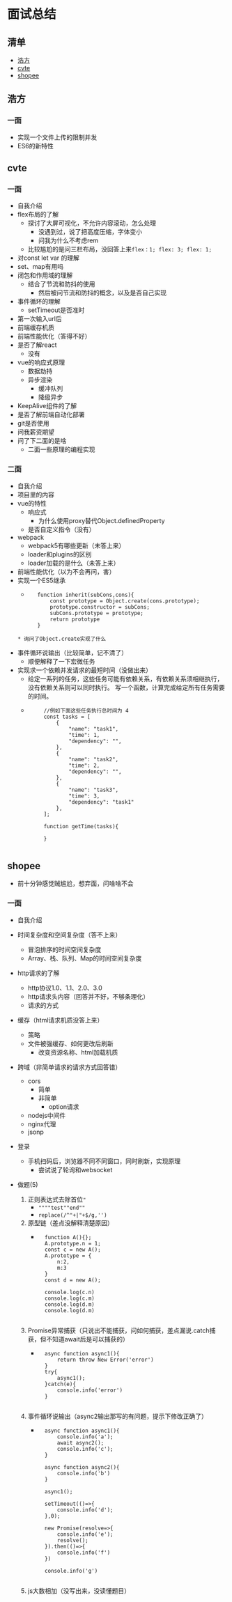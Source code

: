 # 面试总结

## 清单
* [浩方](#浩方)
* [cvte](#cvte)
* [shopee](#shopee)


## 浩方
### 一面
* 实现一个文件上传的限制并发
* ES6的新特性

## cvte
### 一面
* 自我介绍
* flex布局的了解
    * 探讨了大屏可视化，不允许内容滚动，怎么处理
	    * 没遇到过，说了把高度压缩，字体变小
		* 问我为什么不考虑rem
    * 比较尴尬的是问三栏布局，没回答上来`flex：1; flex: 3; flex: 1;`
* 对const let var 的理解
* set、map有用吗
* 闭包和作用域的理解
    * 结合了节流和防抖的使用
	   * 然后被问节流和防抖的概念，以及是否自己实现
* 事件循环的理解
   * setTimeout是否准时
* 第一次输入url后
* 前端缓存机质
* 前端性能优化（答得不好）
* 是否了解react
    * 没有
* vue的响应式原理
    * 数据劫持
	* 异步渲染
	    * 缓冲队列
		* 降级异步
* KeepAlive组件的了解
* 是否了解前端自动化部署
* git是否使用
* 问我薪资期望
* 问了下二面的是啥
   * 二面一些原理的编程实现
### 二面
* 自我介绍
* 项目里的内容
* vue的特性
    * 响应式
	    * 为什么使用proxy替代Object.definedProperty
    * 是否自定义指令（没有）
* webpack
    * webpack5有哪些更新（未答上来）
	* loader和plugins的区别
	* loader加载的是什么（未答上来）
* 前端性能优化（以为不会再问，害）
* 实现一个ES5继承
   * ```
        function inherit(subCons,cons){
			const prototype = Object.create(cons.prototype);
			prototype.constructor = subCons;
			subCons.prototype = prototype;
			return prototype
		}
   ```
   * 询问了Object.create实现了什么
* 事件循环说输出（比较简单，记不清了）
   * 顺便解释了一下宏微任务
* 实现求一个依赖并发请求的最短时间（没做出来）
   * 给定一系列的任务，这些任务可能有依赖关系，有依赖关系须相继执行，没有依赖关系则可以同时执行。 写一个函数，计算完成给定所有任务需要的时间。
   * ```
          //例如下面这些任务执行总时间为 4
          const tasks = [
              {
                  "name": "task1",
                  "time": 1,
                  "dependency": "",
              },
              {
                  "name": "task2",
                  "time": 2,
                  "dependency": "",
              },
              {
                  "name": "task3",
                  "time": 3,
                  "dependency": "task1" 
              },
          ];

          function getTime(tasks){

          }
   ```

## shopee
* 前十分钟感觉贼尴尬，想弃面，问啥啥不会
### 一面
* 自我介绍
* 时间复杂度和空间复杂度（答不上来）
    * 冒泡排序的时间空间复杂度
	* Array、栈、队列、Map的时间空间复杂度
* http请求的了解
    * http协议1.0、1.1、2.0、3.0
	* http请求头内容（回答并不好，不够条理化）
	* 请求的方式
* 缓存（html请求机质没答上来）
    * 策略
	* 文件被强缓存、如何更改后刷新
	     * 改变资源名称、html加载机质
* 跨域（非简单请求的请求方式回答错）
    * cors
	    * 简单
		* 非简单
		    * option请求
	* nodejs中间件
	* nginx代理
	* jsonp

* 登录
    * 手机扫码后，浏览器不同不同窗口，同时刷新，实现原理
	   * 尝试说了轮询和websocket

* 做题(5)
   1. 正则表达式去除首位`"`
       * `""""test""end""`
	   * `replace(/^"+|"+$/g,'')`
   2. 原型链（差点没解释清楚原因）
       * ```
	       function A(){};
		   A.prototype.n = 1;
		   const c = new A();
		   A.prototype = {
			   n:2,
			   m:3
		   }
		   const d = new A();

		   console.log(c.n)
		   console.log(c.m)
		   console.log(d.m)
		   console.log(d.m)
        ```

	3. Promise异常捕获（只说出不能捕获，问如何捕获，差点漏说.catch捕获，但不知道await后是可以捕获的）
	   * ```
	       async function async1(){
			   return throw New Error('error')
		   }
	       try{
			   async1();
		   }catch(e){
			   console.info('error')
		   }
        ```

	4. 事件循环说输出（async2输出那写的有问题，提示下修改正确了）
	    * ```
		    async function async1(){
				console.info('a'); 
				await async2();
				console.info('c');
			}

			async function async2(){
				console.info('b')
			}

			async1();

			setTimeout(()=>{
				console.info('d');
			},0);

			new Promise(resolve=>{
				console.info('e');
				resolve();
			}).then(()=>{
				console.info('f')
			})

			console.info('g')
		```
	5. js大数相加（没写出来，没读懂题目）
